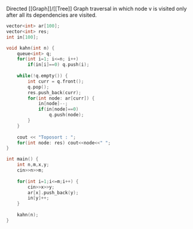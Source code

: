 Directed [[Graph]]/[[Tree]]
Graph traversal in which node v is visited only after all its dependencies are visited.

```cpp
vector<int> ar[100];
vector<int> res;
int in[100];

void kahn(int n) {
	queue<int> q;
	for(int i=1; i<=n; i++) 
		if(in[i]==0) q.push(i);
		
	while(!q.empty()) {
		int curr = q.front();
		q.pop();
		res.push_back(curr);
		for(int node: ar[curr]) {
			in[node]--;
			if(in[node]==0)
				q.push(node);
		}
	}
	
	cout << "Toposort : ";
	for(int node: res) cout<<node<<" ";
}

int main() {
	int n,m,x,y;
	cin>>n>>m;
	
	for(int i=1;i<=m;i++) {
		cin>>x>>y;
		ar[x].push_back(y);
		in[y]++;
	}
	
	kahn(n);
}
```